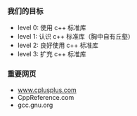 ### 我们的目标
- level 0: 使用 c++ 标准库
- level 1: 认识 c++ 标准库（胸中自有丘壑）
- level 2: 良好使用 c++ 标准库
- level 3: 扩充 c++ 标准库

### 重要网页
- www.cplusplus.com
- CppReference.com
- gcc.gnu.org